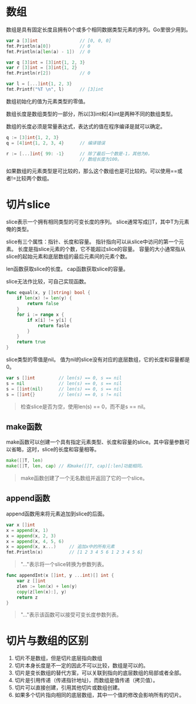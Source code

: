 
# 数组
数组是具有固定长度且拥有0个或多个相同数据类型元素的序列。Go里很少用到。
```go
var a [3]int                // [0, 0, 0]
fmt.Println(a[0])           // 0
fmt.Println(a[len(a) - 1])  // 0

var q [3]int = [3]int{1, 2, 3}
var r [3]int = [3]int{1, 2}
fmt.Println(r[2])           // 0

var l = [...]int{1, 2, 3}
fmt.Printf("%T \n", l)      // [3]int
```
数组初始化的值为元素类型的零值。

数组长度是数组类型的一部分，所以[3]int和[4]int是两种不同的数组类型。

数组的长度必须是常量表达式，表达式的值在程序编译是就可以确定。

```go
q := [3]int{1, 2, 3}
q = [4]int{1, 2, 3, 4}      // 编译错误
```

```go
r := [...]int{ 99: -1}      // 除了最后一个数是-1，其他为0。 
                            // 数组长度为100。

```

如果数组的元素类型是可比较的，那么这个数组也是可比较的。可以使用==或者!=比较两个数组。

# 切片slice
slice表示一个拥有相同类型的可变长度的序列。
slice通常写成[]T，其中T为元素俺的类型。

slice有三个属性：指针、长度和容量。
指针指向可以从slice中访问的第一个元素。
长度是指slice元素的个数，它不能超过slice的容量。
容量的大小通常指从slice的起始元素和底层数组的最后元素间的元素个数。

len函数获取slice的长度。
cap函数获取slice的容量。

slice无法作比较，可自己实现函数。
```go
func equal(x, y []string) bool {
	if len(x) != len(y) {
		return false
    }
    for i := range x {
    	if x[i] != y[i] {
    		return fasle
        }   
    }
    return true
}
```

slice类型的零值是nil。
值为nil的slice没有对应的底层数组，它的长度和容量都是0。

```go
var s []int         // len(s) == 0, s == nil
s = nil             // len(s) == 0, s == nil
s = []int(nil)      // len(s) == 0, s == nil
s = []int{}         // len(s) == 0, s != nil
```
> 检查slice是否为空，使用len(s) == 0，而不是s == nil。

## make函数
make函数可以创建一个具有指定元素类型、长度和容量的slice。其中容量参数可以省略，这时，slice的长度和容量相等。
```go
make([]T, len)
make([]T, len, cap) // 和make([]T, cap)[:len]功能相同。
```
> make函数创建了一个无名数组并返回了它的一个slice。

## append函数
append函数用来将元素追加到slice的后面。

```go
var x []int
x = append(x, 1)
x = append(x, 2, 3)
x = append(x, 4, 5, 6)
x = append(x, x...)     // 追加x中的所有元素
fmt.Println(x)          // [1 2 3 4 5 6 1 2 3 4 5 6]
```

> "..."表示将一个slice转换为参数列表。

```go
func appendInt(x []int, y ...int)[] int {
	var z []int
	zlen := len(x) + len(y)
	copy(z[len(x):], y)
	return z
}
```

> "..."表示该函数可以接受可变长度参数列表。

# 切片与数组的区别
1. 切片不是数组，但是切片底层指向数组
2. 切片本身长度是不一定的因此不可以比较，数组是可以的。
3. 切片是变长数组的替代方案，可以关联到指向的底层数组的局部或者全部。
4. 切片是引用传递（传递指针地址)，而数组是值传递（拷贝值）。
5. 切片可以直接创建，引用其他切片或数组创建。
6. 如果多个切片指向相同的底层数组，其中一个值的修改会影响所有的切片。